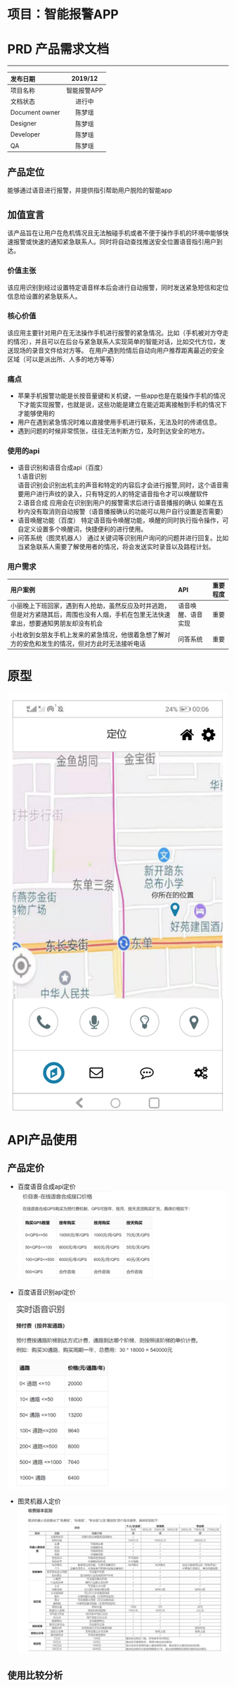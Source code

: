 # 项目：智能报警APP
# PRD 产品需求文档
---
|发布日期|2019/12|
|:-|:-:|
|项目名称|智能报警APP|
|文档状态|进行中|
|Document owner|陈梦瑶|
|Designer|陈梦瑶|
|Developer|陈梦瑶|
|QA|陈梦瑶|

## 产品定位
能够通过语音进行报警，并提供指引帮助用户脱险的智能app
## 加值宣言
该产品旨在让用户在危机情况且无法触碰手机或者不便于操作手机的环境中能够快速报警或快速的通知紧急联系人。同时将自动查找推送安全位置语音指引用户到达。

### 价值主张
该应用识别到经过设置特定语音样本后会进行自动报警，同时发送紧急短信和定位信息给设置的紧急联系人。

### 核心价值
该应用主要针对用户在无法操作手机进行报警的紧急情况。比如（手机被对方夺走的情况），并且可以在后台与紧急联系人实现简单的智能对话，比如交代方位，发送现场的录音文件给对方等。
在用户遇到险情后自动向用户推荐距离最近的安全区域（可以是派出所、人多的地方等等）
### 痛点
- 苹果手机报警功能是长按音量键和关机键，一些app也是在能操作手机的情况下才能实现报警，也就是说，这些功能是建立在能近距离接触到手机的情况下才能够使用的
- 用户在遇到紧急情况时难以直接使用手机进行联系，无法及时的传递信息。
- 遇到问题的时候非常慌张，往往无法判断方位，及时到达安全的地方。

### 使用的api
- 语音识别和语音合成api（百度）<br>
    1.语音识别<br>
语音识别会识别出机主的声音和特定的内容后才会进行报警,同时，这个语音需要用户进行声纹的录入，只有特定的人的特定语音指令才可以唤醒软件<br>
    2.语音合成
  应用会在识别到用户的报警需求后进行语音播报的确认 如果在五秒内没有取消则自动报警（语音播报确认的功能可以用户自行设置是否需要）
-  语音唤醒功能（百度）
特定语音指令唤醒功能，唤醒的同时执行指令操作，可自定义设置多个唤醒词，快捷便利的进行使用。
- 问答系统（图灵机器人）
通过关键词等识别用户询问的问题并进行回复。比如当紧急联系人需要了解使用者的情况，将会发送实时录音以及路程计划。

### 用户需求
|用户案例|API|重要程度|
|:-|:-|:-|
|小丽晚上下班回家，遇到有人抢劫，虽然反应及时并逃跑，但是对方紧随其后，周围也没有人烟，手机在包里无法快速拿出，想要通知男朋友却没有机会|语音唤醒、语音实现|重要|
|小杜收到女朋友手机上发来的紧急情况，他很着急想了解对方的安危和发生的情况，但对方此时无法接听电话|问答系统|重要|


# 原型

![原型首页](https://github.com/HailBucky/API_ML_AI/blob/master/原型1.png)

# API产品使用
## 产品定价
- 百度语音合成api定价
![语音合成定价](https://github.com/HailBucky/API_ML_AI/blob/master/api语音合成.png)

- 百度语音识别api定价

![语音识别定价](https://github.com/HailBucky/API_ML_AI/blob/master/语音识别.png)

- 图灵机器人定价
![图灵机器人定价](https://github.com/HailBucky/API_ML_AI/blob/master/api1.png)

## 使用比较分析
